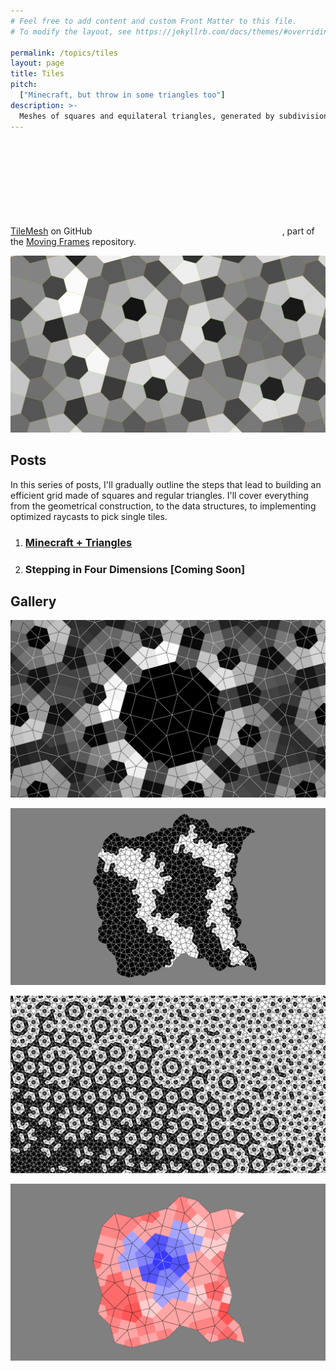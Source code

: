 ```yaml
---
# Feel free to add content and custom Front Matter to this file.
# To modify the layout, see https://jekyllrb.com/docs/themes/#overriding-theme-defaults

permalink: /topics/tiles
layout: page
title: Tiles
pitch:
  ["Minecraft, but throw in some triangles too"]
description: >-
  Meshes of squares and equilateral triangles, generated by subdivision. Very fast vertex acces via their coordinates, fast face picking and lossless vertex position calculation at every subdivision level.
---
```


<a href="https://github.com/Duncuiad/MovingFrames/blob/main/OpenGLPG/Core/TileMesh.h">TileMesh</a> on GitHub <svg class="svg-icon"><use xlink:href="{{ '/assets/minima-social-icons.svg#github' | relative_url }}"></use></svg>, part of the <a href=" https://github.com/Duncuiad/MovingFrames">Moving Frames</a> repository.

<p align="center">
  <img src="/Pictures/TileMesh1.png" alt="Tiles"/>
</p>

<h2>Posts</h2>

In this series of posts, I'll gradually outline the steps that lead to building an efficient grid made of squares and regular triangles. I'll cover everything from the geometrical construction, to the data structures, to implementing optimized raycasts to pick single tiles.

<!-- Along the way, some intuitive explanations of a handful of concepts from pure maths will shed some light on why this actually works. -->

<ol>
<li><h3><a href="/tilemesh/2024/02/14/tilemesh/">Minecraft + Triangles</a></h3></li>
<li><h3>Stepping in Four Dimensions [Coming Soon]</h3></li>
</ol>

<h2>Gallery</h2>

<p align="center">
  <a href="/Pictures/Gallery_1.png">
    <img src="/Pictures/Gallery_1.png" alt="Tiles"/>
  </a>
</p>

<p align="center">
  <a href="/Pictures/Gallery_2.png">
    <img src="/Pictures/Gallery_2.png" alt="Tiles"/>
  </a>
</p>

<p align="center">
  <a href="/Pictures/Gallery_3.png">
    <img src="/Pictures/Gallery_3.png" alt="Tiles"/>
  </a>
</p>

<p align="center">
  <a href="/Pictures/Gallery_4.png">
    <img src="/Pictures/Gallery_4.png" alt="Tiles"/>
  </a>
</p>